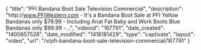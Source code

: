 {
    "title": "PFI Bandana Boot Sale Television Commercial",
    "description": "http:\/\/www.PFIWestern.com - It's a Bandana Boot Sale at PFI Yellow Bandanas only $79.99 - Including Ariat Fat Baby and Work Boots Blue Bandanas only $99.99 -...",
    "videoid": "167791",
    "date_created": "1400657528",
    "date_modified": "1418181429",
    "type": "captivate",
    "layout": "video",
    "url": "\/v\/pfi-bandana-boot-sale-television-commercial\/167791"
}